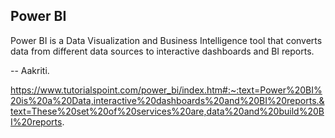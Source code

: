 
## Power BI

Power BI is a Data Visualization and Business Intelligence tool that converts data from different data sources to interactive dashboards and BI reports.

-- Aakriti.

https://www.tutorialspoint.com/power_bi/index.htm#:~:text=Power%20BI%20is%20a%20Data,interactive%20dashboards%20and%20BI%20reports.&text=These%20set%20of%20services%20are,data%20and%20build%20BI%20reports.
